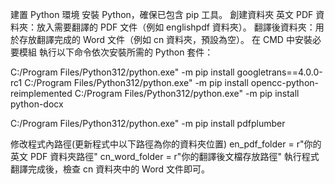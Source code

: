 建置 Python 環境
安裝 Python，確保已包含 pip 工具。
創建資料夾
英文 PDF 資料夾：放入需要翻譯的 PDF 文件（例如 englishpdf 資料夾）。
翻譯後資料夾：用於存放翻譯完成的 Word 文件（例如 cn 資料夾，預設為空）。
在 CMD 中安裝必要模組
執行以下命令依次安裝所需的 Python 套件：

C:/Program Files/Python312/python.exe" -m pip install googletrans==4.0.0-rc1
C:/Program Files/Python312/python.exe" -m pip install opencc-python-reimplemented
C:/Program Files/Python312/python.exe" -m pip install python-docx

C:/Program Files/Python312/python.exe" -m pip install pdfplumber

修改程式內路徑(更新程式中以下路徑為你的資料夾位置)
en_pdf_folder = r"你的英文 PDF 資料夾路徑"
cn_word_folder = r"你的翻譯後文檔存放路徑"
執行程式
翻譯完成後，檢查 cn 資料夾中的 Word 文件即可。

